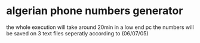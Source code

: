 # algerian phone numbers generator
the whole execution will take around 20min in a low end pc
the numbers will be saved on 3 text files seperatly according to (06/07/05)
